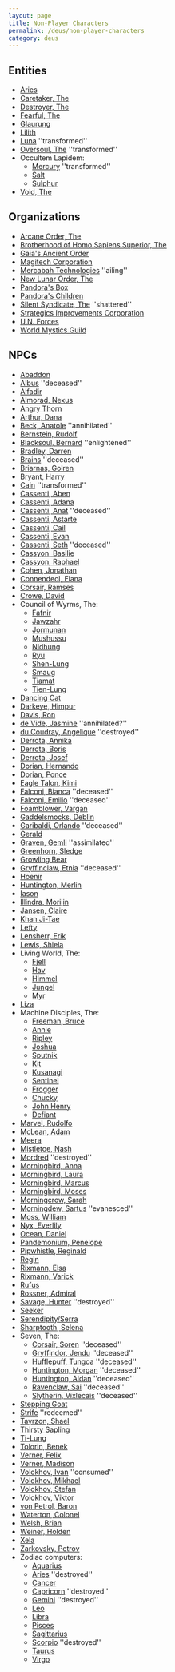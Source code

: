 ```yaml
---
layout: page
title: Non-Player Characters
permalink: /deus/non-player-characters
category: deus
---
```

## Entities

* [Aries](npc-mars)
* [Caretaker, The](npc-caretaker)
* [Destroyer, The](npc-destroyer)
* [Fearful, The](npc-fearful)
* [Glaurung](npc-glaurung)
* [Lilith](npc-lilith)
* [Luna](npc-luna) ''transformed''
* [Oversoul, The](npc-oversoul) ''transformed''
* Occultem Lapidem:
    * [Mercury](npc-mercury) ''transformed''
    * [Salt](npc-salt)
    * [Sulphur](npc-sulphur)
* [Void, The](npc-void)

## Organizations

* [Arcane Order, The](org-arcane-order)
* [Brotherhood of Homo Sapiens Superior, The](org-brotherhood)
* [Gaia's Ancient Order](org-gaia)
* [Magitech Corporation](org-magitech)
* [Mercabah Technologies](org-mercabah) ''ailing''
* [New Lunar Order, The](org-luna)
* [Pandora's Box](org-pandora)
* [Pandora's Children](org-children)
* [Silent Syndicate, The](org-syndicate) ''shattered''
* [Strategics Improvements Corporation](org-strat-co)
* [U.N. Forces](org-un-forces)
* [World Mystics Guild](org-mystics)

## NPCs

* [Abaddon](npc-abaddon)
* [Albus](npc-albus) ''deceased''
* [Alfadir](npc-alfadir)
* [Almorad, Nexus](npc-nexus)
* [Angry Thorn](npc-angry-thorn)
* [Arthur, Dana](npc-zuul)
* [Beck, Anatole](npc-beck) ''annihilated''
* [Bernstein, Rudolf](npc-bernstein)
* [Blacksoul, Bernard](npc-blacksoul) ''enlightened''
* [Bradley, Darren](npc-bradley)
* [Brains](npc-brains) ''deceased''
* [Briarnas, Golren](npc-golren)
* [Bryant, Harry](npc-bryant)
* [Cain](npc-cain) ''transformed''
* [Cassenti, Aben](npc-aben)
* [Cassenti, Adana](npc-adana)
* [Cassenti, Anat](npc-anat) ''deceased''
* [Cassenti, Astarte](npc-astarte)
* [Cassenti, Cail](npc-cail)
* [Cassenti, Evan](npc-evan)
* [Cassenti, Seth](npc-seth) ''deceased''
* [Cassyon, Basilie](npc-basilie)
* [Cassyon, Raphael](npc-raphael)
* [Cohen, Jonathan](npc-cohen)
* [Connendeol, Elana](npc-elana)
* [Corsair, Ramses](npc-ramses)
* [Crowe, David](npc-crowe)
* Council of Wyrms, The:
    * [Fafnir](npc-fafnir)
    * [Jawzahr](npc-jawzahr)
    * [Jormunan](npc-jormunan)
    * [Mushussu](npc-mushussu)
    * [Nidhung](npc-nidhung)
    * [Ryu](npc-ryu)
    * [Shen-Lung](npc-shen-lung)
    * [Smaug](npc-smaug)
    * [Tiamat](npc-tiamat)
    * [Tien-Lung](npc-tien-lung)
* [Dancing Cat](npc-dancing-cat)
* [Darkeye, Himpur](npc-himpur)
* [Davis, Ron](npc-davis)
* [de Vide, Jasmine](npc-jasmine) ''annihilated?''
* [du Coudray, Angelique](npc-angelique) ''destroyed''
* [Derrota, Annika](npc-annika)
* [Derrota, Boris](npc-boris)
* [Derrota, Josef](npc-josef)
* [Dorian, Hernando](npc-hernando)
* [Dorian, Ponce](npc-dorian)
* [Eagle Talon, Kimi](npc-kimi)
* [Falconi, Bianca](npc-bianca) ''deceased''
* [Falconi, Emilio](npc-emilio) ''deceased''
* [Foamblower, Vargan](npc-vargan)
* [Gaddelsmocks, Deblin](npc-gaddelsmocks)
* [Garibaldi, Orlando](npc-orlando) ''deceased''
* [Gerald](npc-gerald)
* [Graven, Gemli](npc-graven) ''assimilated''
* [Greenhorn, Sledge](npc-sledge)
* [Growling Bear](npc-growling-bear)
* [Gryffinclaw, Etnia](npc-etnia) ''deceased''
* [Hoenir](npc-hoenir)
* [Huntington, Merlin](npc-merlin)
* [Iason](npc-iason)
* [Illindra, Morijin](npc-morijin)
* [Jansen, Claire](npc-claire)
* [Khan Ji-Tae](npc-khan)
* [Lefty](npc-lefty)
* [Lensherr, Erik](npc-lensherr)
* [Lewis, Shiela](npc-lewis)
* Living World, The:
    * [Fjell](npc-fjell)
    * [Hav](npc-hav)
    * [Himmel](npc-himmel)
    * [Jungel](npc-jungel)
    * [Myr](npc-myr)
* [Liza](npc-liza)
* Machine Disciples, The:
    * [Freeman, Bruce](npc-freeman)
    * [Annie](npc-annie)
    * [Ripley](npc-ripley)
    * [Joshua](npc-joshua)
    * [Sputnik](npc-sputnik)
    * [Kit](npc-kit)
    * [Kusanagi](npc-kusanagi)
    * [Sentinel](npc-sentinel)
    * [Frogger](npc-frogger)
    * [Chucky](npc-chucky)
    * [John Henry](npc-john-henry)
    * [Defiant](npc-defiant)
* [Marvel, Rudolfo](npc-rudolfo)
* [McLean, Adam](npc-mc-lean)
* [Meera](npc-meera)
* [Mistletoe, Nash](npc-nash)
* [Mordred](npc-mordred) ''destroyed''
* [Morningbird, Anna](npc-anna)
* [Morningbird, Laura](npc-laura)
* [Morningbird, Marcus](npc-marcus)
* [Morningbird, Moses](npc-moses)
* [Morningcrow, Sarah](npc-morningcrow)
* [Morningdew, Sartus](npc-sartus) ''evanesced''
* [Moss, William](npc-moss)
* [Nyx, Everlily](npc-nyx)
* [Ocean, Daniel](npc-ocean)
* [Pandemonium, Penelope](npc-penelope)
* [Pipwhistle, Reginald](npc-pipwhistle)
* [Regin](npc-regin)
* [Rixmann, Elsa](npc-elsa)
* [Rixmann, Varick](npc-varick)
* [Rufus](npc-rufus)
* [Rossner, Admiral](npc-rossner)
* [Savage, Hunter](npc-hunter) ''destroyed''
* [Seeker](npc-seeker)
* [Serendipity/Serra](npc-serra)
* [Sharptooth, Selena](npc-selena)
* Seven, The:
    * [Corsair, Soren](npc-soren) ''deceased''
    * [Gryffindor, Jendu](npc-jendu) ''deceased''
    * [Hufflepuff, Tungoa](npc-tungoa) ''deceased''
    * [Huntington, Morgan](npc-morgan) ''deceased''
    * [Huntington, Aldan](npc-aldan) ''deceased''
    * [Ravenclaw, Sai](npc-sai) ''deceased''
    * [Slytherin, Vixlecais](npc-vix) ''deceased''
* [Stepping Goat](npc-stepping-goat)
* [Strife](npc-strife) ''redeemed''
* [Tayrzon, Shael](npc-shael)
* [Thirsty Sapling](npc-thirsty-sapling)
* [Ti-Lung](npc-ti-lung)
* [Tolorin, Benek](npc-benek)
* [Verner, Felix](npc-felix)
* [Verner, Madison](npc-madison)
* [Volokhov, Ivan](npc-ivan-volokhov) ''consumed''
* [Volokhov, Mikhael](npc-volokhov)
* [Volokhov, Stefan](npc-stefan-volokhov)
* [Volokhov, Viktor](npc-viktor-volokhov)
* [von Petrol, Baron](npc-von-petrol)
* [Waterton, Colonel](npc-waterton)
* [Welsh, Brian](npc-welsh)
* [Weiner, Holden](npc-weiner)
* [Xela](npc-xela)
* [Zarkovsky, Petrov](npc-petrov)
* Zodiac computers:
    * [Aquarius](npc-aquarius)
    * [Aries](npc-aries) ''destroyed''
    * [Cancer](npc-cancer)
    * [Capricorn](npc-capricorn) ''destroyed''
    * [Gemini](npc-gemini) ''destroyed''
    * [Leo](npc-leo)
    * [Libra](npc-libra)
    * [Pisces](npc-pisces)
    * [Sagittarius](npc-sagittarius)
    * [Scorpio](npc-scorpio) ''destroyed''
    * [Taurus](npc-taurus)
    * [Virgo](npc-virgo)
